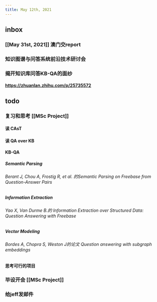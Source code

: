 ```yaml
---
title: May 12th, 2021
---
```


## inbox
### [[May 31st, 2021]] 澳门交report
### 知识图谱与问答系统前沿技术研讨会
### 揭开知识库问答KB-QA的面纱
#### https://zhuanlan.zhihu.com/p/25735572
## todo
### 复习和思考 [[MSc Project]]
#### 读 CAsT
#### 读 QA over KB
#### KB-QA
##### Semantic Parsing
###### Berant J, Chou A, Frostig R, et al. 的Semantic Parsing on Freebase from Question-Answer Pairs
##### Information Extraction
###### Yao X, Van Durme B.的 Information Extraction over Structured Data: Question Answering with Freebase
##### Vector Modeling
###### Bordes A, Chopra S, Weston J的论文 Question answering with subgraph embeddings
#### 思考可行的项目
### 毕设开会 [[MSc Project]]
### 给jeff发邮件
###
